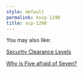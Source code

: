 ```yaml
---
style: default
permalink: Xscp-1290
title: scp-1290
---
```

You may also like:

[Security Clearance Levels](http://scp-wiki.net/security-clearance-levels)

[Why is Five afraid of Seven?](http://scp-wiki.net/why-is-five-afraid-of-seven)
